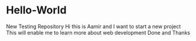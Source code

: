 # Hello-World
New Testing Repository
Hi this is Aamir and I want to start a new project
This will enable me to learn more about web development
Done and Thanks
